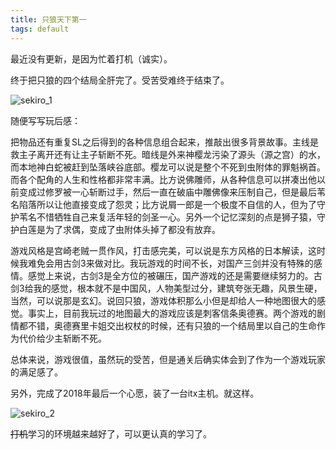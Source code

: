 ```yaml
---
title: 只狼天下第一
tags: default
---
```


最近没有更新，是因为忙着打机（诚实）。

终于把只狼的四个结局全肝完了。受苦受难终于结束了。

![sekiro_1](https://raw.githubusercontent.com/pzweuj/pzweuj.github.io/refs/heads/master/downloads/images/814380_screenshots_20190323121034_1.jpg)

随便写写玩后感：

把物品还有重复SL之后得到的各种信息组合起来，推敲出很多背景故事。主线是救主子离开还有让主子斩断不死。暗线是外来神樱龙污染了源头（源之宫）的水，而本地神白蛇被赶到坠落峡谷底部。樱龙可以说是整个不死到虫附体的罪魁祸首。而各个配角的人生和性格都非常丰满。比方说佛雕师，从各种信息可以拼凑出他以前变成过修罗被一心斩断过手，然后一直在破庙中雕佛像来压制自己，但是最后苇名陷落所以让他直接变成了怨灵；比方说屑一郎是一个极度不自信的人，但为了守护苇名不惜牺牲自己来复活年轻的剑圣一心。另外一个记忆深刻的点是狮子猿，守护白莲是为了求偶，变成了虫附体头掉了都没有放弃。

游戏风格是宫崎老贼一贯作风，打击感完美，可以说是东方风格的日本解读，这时候我难免会用古剑3来做对比。我玩游戏的时间不长，对国产三剑并没有特殊的感情。感觉上来说，古剑3是全方位的被碾压，国产游戏的还是需要继续努力的。古剑3给我的感觉，根本就不是中国风，人物美型过分，建筑夸张无趣，风景生硬，当然，可以说那是玄幻。说回只狼，游戏体积那么小但是却给人一种地图很大的感觉。事实上，目前我玩过的地图最大的游戏应该是刺客信条奥德赛。两个游戏的剧情都不错，奥德赛里卡姐交出权杖的时候，还有只狼的一个结局里以自己的生命作为代价给少主斩断不死。

总体来说，游戏很值，虽然玩的受苦，但是通关后确实体会到了作为一个游戏玩家的满足感了。


另外，完成了2018年最后一个心愿，装了一台itx主机。就这样。

![sekiro_2](https://raw.githubusercontent.com/pzweuj/pzweuj.github.io/refs/heads/master/downloads/images/20500110.jpg)

~~打机~~学习的环境越来越好了，可以更认真的学习了。

[-_-]:LoveJing
